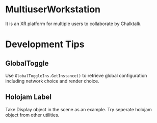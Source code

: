 # MultiuserWorkstation
It is an XR platform for multiple users to collaborate by Chalktalk.

# Development Tips
## GlobalToggle
Use `GlobalToggleIns.GetInstance()` to retrieve global configuration including network choice and render choice.
## Holojam Label
Take Display object in the scene as an example. Try seperate holojam object from other utilities.
